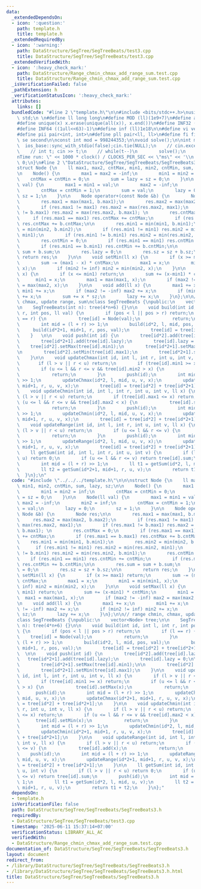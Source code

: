 ```yaml
---
data:
  _extendedDependsOn:
  - icon: ':question:'
    path: template.h
    title: template.h
  _extendedRequiredBy:
  - icon: ':warning:'
    path: DataStructure/SegTree/SegTreeBeats/test3.cpp
    title: DataStructure/SegTree/SegTreeBeats/test3.cpp
  _extendedVerifiedWith:
  - icon: ':heavy_check_mark:'
    path: DataStructure/Range_chmin_chmax_add_range_sum.test.cpp
    title: DataStructure/Range_chmin_chmax_add_range_sum.test.cpp
  _isVerificationFailed: false
  _pathExtension: h
  _verificationStatusIcon: ':heavy_check_mark:'
  attributes:
    links: []
  bundledCode: "#line 2 \"template.h\"\n\n#include <bits/stdc++.h>\nusing namespace\
    \ std;\n \n#define ll long long\n#define MOD (ll)(1e9+7)\n#define all(x) (x).begin(),(x).end()\n\
    #define unique(x) x.erase(unique(all(x)), x.end())\n#define INF32 ((1ull<<31)-1)\n\
    #define INF64 ((1ull<<63)-1)\n#define inf (ll)1e18\n\n#define vi vector<int>\n\
    #define pii pair<int, int>\n#define pll pair<ll, ll>\n#define fi first\n#define\
    \ se second\n\nconst int mod = 998244353;\n\nvoid solve();\n\nint main(){\n  \
    \  ios_base::sync_with_stdio(false);cin.tie(NULL);\n    // cin.exceptions(cin.failbit);\n\
    \    // int t; cin >> t;\n    // while(t--)\n        solve();\n    cerr << \"\\\
    nTime run: \" << 1000 * clock() / CLOCKS_PER_SEC << \"ms\" << '\\n';\n    return\
    \ 0;\n}\n#line 2 \"DataStructure/SegTree/SegTreeBeats/SegTreeBeats3.h\"\n\n\n\
    struct Node {\n    ll max1, max2, cntMax, min1, min2, cntMin, sum, lazy, sz;\n\
    \n    Node() {\n        max1 = max2 = -inf;\n        min1 = min2 = inf;\n    \
    \    cntMax = cntMin = 0;\n        sum = lazy = sz = 0;\n    }\n\n    Node(ll\
    \ val) {\n        max1 = min1 = val;\n        max2 = -inf;\n        min2 = inf;\n\
    \        cntMax = cntMin = 1;\n        sum = val;\n        lazy = 0;\n       \
    \ sz = 1;\n    }\n\n    Node operator+(const Node &b) {\n        Node res;\n\n\
    \        res.max1 = max(max1, b.max1);\n        res.max2 = max(max2, b.max2);\n\
    \        if (res.max1 != max1) res.max2 = max(res.max2, max1);\n        if (res.max1\
    \ != b.max1) res.max2 = max(res.max2, b.max1); \n        res.cntMax = 0;\n   \
    \     if (res.max1 == max1) res.cntMax += cntMax;\n        if (res.max1 == b.max1)\
    \ res.cntMax += b.cntMax;\n\n        res.min1 = min(min1, b.min1);\n        res.min2\
    \ = min(min2, b.min2);\n        if (res.min1 != min1) res.min2 = min(res.min2,\
    \ min1);\n        if (res.min1 != b.min1) res.min2 = min(res.min2, b.min1);\n\
    \        res.cntMin = 0;\n        if (res.min1 == min1) res.cntMin += cntMin;\n\
    \        if (res.min1 == b.min1) res.cntMin += b.cntMin;\n\n        res.sum =\
    \ sum + b.sum;\n        res.lazy = 0;\n        res.sz = sz + b.sz;\n\n       \
    \ return res;\n    }\n\n    void setMin(ll x) {\n        if (x >= max1) return;\n\
    \        sum -= (max1 - x) * cntMax;\n        max1 = x;\n        min1 = min(min1,\
    \ x);\n        if (min2 != inf) min2 = min(min2, x);\n    }\n\n    void setMax(ll\
    \ x) {\n        if (x <= min1) return;\n        sum += (x-min1) * cntMin;\n  \
    \      min1 = x;\n        max1 = max(max1, x);\n        if (max2 != -inf) max2\
    \ = max(max2, x);\n    }\n\n    void add(ll x) {\n        max1 += x;\n       \
    \ min1 += x;\n        if (max2 != -inf) max2 += x;\n        if (min2 != inf) min2\
    \ += x;\n        sum += x * sz;\n        lazy += x;\n    }\n};\n\n// range chmin,\
    \ chmax, update range, sum\nclass SegTreeBeats {\npublic:\n    vector<Node> tree;\n\
    \n    SegTreeBeats(int n): tree(4*n+6) {}\n\n    void build(int id, int l, int\
    \ r, int pos, ll val) {\n        if (pos < l || pos > r) return;\n        if (l\
    \ == r) {\n            tree[id] = Node(val);\n            return;\n        }\n\
    \        int mid = (l + r) >> 1;\n        build(id*2, l, mid, pos, val);\n   \
    \     build(id*2+1, mid+1, r, pos, val);\n        tree[id] = tree[id*2] + tree[id*2+1];\n\
    \    }   \n\n    void push(int id) {\n        tree[id*2].add(tree[id].lazy);\n\
    \        tree[id*2+1].add(tree[id].lazy);\n        tree[id].lazy = 0;\n\n    \
    \    tree[id*2].setMax(tree[id].min1);\n        tree[id*2+1].setMax(tree[id].min1);\n\
    \n        tree[id*2].setMin(tree[id].max1);\n        tree[id*2+1].setMin(tree[id].max1);\n\
    \    }\n\n    void updateChmax(int id, int l, int r, int u, int v, ll x) {\n \
    \       if (l > v || r < u) return;\n        if (tree[id].min1 >= x) return;\n\
    \        if (u <= l && r <= v && tree[id].min2 > x) {\n            tree[id].setMax(x);\n\
    \            return;\n        }\n        push(id);\n        int mid = (l + r)\
    \ >> 1;\n        updateChmax(id*2, l, mid, u, v, x);\n        updateChmax(id*2+1,\
    \ mid+1, r, u, v, x);\n        tree[id] = tree[id*2] + tree[id*2+1];\n    }\n\n\
    \    void updateChmin(int id, int l, int r, int u, int v, ll x) {\n        if\
    \ (l > v || r < u) return;\n        if (tree[id].max1 <= x) return;\n        if\
    \ (u <= l && r <= v && tree[id].max2 < x) {\n            tree[id].setMin(x);\n\
    \            return;\n        }\n        push(id);\n        int mid = (l + r)\
    \ >> 1;\n        updateChmin(id*2, l, mid, u, v, x);\n        updateChmin(id*2+1,\
    \ mid+1, r, u, v, x);\n        tree[id] = tree[id*2] + tree[id*2+1];\n    }\n\n\
    \    void updateRange(int id, int l, int r, int u, int v, ll x) {\n        if\
    \ (l > v || r < u) return;\n        if (u <= l && r <= v) {\n            tree[id].add(x);\n\
    \            return;\n        }\n        push(id);\n        int mid = (l + r)\
    \ >> 1;\n        updateRange(id*2, l, mid, u, v, x);\n        updateRange(id*2+1,\
    \ mid+1, r, u, v, x);\n        tree[id] = tree[id*2] + tree[id*2+1];\n    }\n\n\
    \    ll getSum(int id, int l, int r, int u, int v) {\n        if (l > v || r <\
    \ u) return 0;\n        if (u <= l && r <= v) return tree[id].sum;\n        push(id);\n\
    \        int mid = (l + r) >> 1;\n        ll t1 = getSum(id*2, l, mid, u, v);\n\
    \        ll t2 = getSum(id*2+1, mid+1, r, u, v);\n        return t1 + t2;\n  \
    \  }\n};\n"
  code: "#include \"../../../template.h\"\n\n\nstruct Node {\n    ll max1, max2, cntMax,\
    \ min1, min2, cntMin, sum, lazy, sz;\n\n    Node() {\n        max1 = max2 = -inf;\n\
    \        min1 = min2 = inf;\n        cntMax = cntMin = 0;\n        sum = lazy\
    \ = sz = 0;\n    }\n\n    Node(ll val) {\n        max1 = min1 = val;\n       \
    \ max2 = -inf;\n        min2 = inf;\n        cntMax = cntMin = 1;\n        sum\
    \ = val;\n        lazy = 0;\n        sz = 1;\n    }\n\n    Node operator+(const\
    \ Node &b) {\n        Node res;\n\n        res.max1 = max(max1, b.max1);\n   \
    \     res.max2 = max(max2, b.max2);\n        if (res.max1 != max1) res.max2 =\
    \ max(res.max2, max1);\n        if (res.max1 != b.max1) res.max2 = max(res.max2,\
    \ b.max1); \n        res.cntMax = 0;\n        if (res.max1 == max1) res.cntMax\
    \ += cntMax;\n        if (res.max1 == b.max1) res.cntMax += b.cntMax;\n\n    \
    \    res.min1 = min(min1, b.min1);\n        res.min2 = min(min2, b.min2);\n  \
    \      if (res.min1 != min1) res.min2 = min(res.min2, min1);\n        if (res.min1\
    \ != b.min1) res.min2 = min(res.min2, b.min1);\n        res.cntMin = 0;\n    \
    \    if (res.min1 == min1) res.cntMin += cntMin;\n        if (res.min1 == b.min1)\
    \ res.cntMin += b.cntMin;\n\n        res.sum = sum + b.sum;\n        res.lazy\
    \ = 0;\n        res.sz = sz + b.sz;\n\n        return res;\n    }\n\n    void\
    \ setMin(ll x) {\n        if (x >= max1) return;\n        sum -= (max1 - x) *\
    \ cntMax;\n        max1 = x;\n        min1 = min(min1, x);\n        if (min2 !=\
    \ inf) min2 = min(min2, x);\n    }\n\n    void setMax(ll x) {\n        if (x <=\
    \ min1) return;\n        sum += (x-min1) * cntMin;\n        min1 = x;\n      \
    \  max1 = max(max1, x);\n        if (max2 != -inf) max2 = max(max2, x);\n    }\n\
    \n    void add(ll x) {\n        max1 += x;\n        min1 += x;\n        if (max2\
    \ != -inf) max2 += x;\n        if (min2 != inf) min2 += x;\n        sum += x *\
    \ sz;\n        lazy += x;\n    }\n};\n\n// range chmin, chmax, update range, sum\n\
    class SegTreeBeats {\npublic:\n    vector<Node> tree;\n\n    SegTreeBeats(int\
    \ n): tree(4*n+6) {}\n\n    void build(int id, int l, int r, int pos, ll val)\
    \ {\n        if (pos < l || pos > r) return;\n        if (l == r) {\n        \
    \    tree[id] = Node(val);\n            return;\n        }\n        int mid =\
    \ (l + r) >> 1;\n        build(id*2, l, mid, pos, val);\n        build(id*2+1,\
    \ mid+1, r, pos, val);\n        tree[id] = tree[id*2] + tree[id*2+1];\n    } \
    \  \n\n    void push(int id) {\n        tree[id*2].add(tree[id].lazy);\n     \
    \   tree[id*2+1].add(tree[id].lazy);\n        tree[id].lazy = 0;\n\n        tree[id*2].setMax(tree[id].min1);\n\
    \        tree[id*2+1].setMax(tree[id].min1);\n\n        tree[id*2].setMin(tree[id].max1);\n\
    \        tree[id*2+1].setMin(tree[id].max1);\n    }\n\n    void updateChmax(int\
    \ id, int l, int r, int u, int v, ll x) {\n        if (l > v || r < u) return;\n\
    \        if (tree[id].min1 >= x) return;\n        if (u <= l && r <= v && tree[id].min2\
    \ > x) {\n            tree[id].setMax(x);\n            return;\n        }\n  \
    \      push(id);\n        int mid = (l + r) >> 1;\n        updateChmax(id*2, l,\
    \ mid, u, v, x);\n        updateChmax(id*2+1, mid+1, r, u, v, x);\n        tree[id]\
    \ = tree[id*2] + tree[id*2+1];\n    }\n\n    void updateChmin(int id, int l, int\
    \ r, int u, int v, ll x) {\n        if (l > v || r < u) return;\n        if (tree[id].max1\
    \ <= x) return;\n        if (u <= l && r <= v && tree[id].max2 < x) {\n      \
    \      tree[id].setMin(x);\n            return;\n        }\n        push(id);\n\
    \        int mid = (l + r) >> 1;\n        updateChmin(id*2, l, mid, u, v, x);\n\
    \        updateChmin(id*2+1, mid+1, r, u, v, x);\n        tree[id] = tree[id*2]\
    \ + tree[id*2+1];\n    }\n\n    void updateRange(int id, int l, int r, int u,\
    \ int v, ll x) {\n        if (l > v || r < u) return;\n        if (u <= l && r\
    \ <= v) {\n            tree[id].add(x);\n            return;\n        }\n    \
    \    push(id);\n        int mid = (l + r) >> 1;\n        updateRange(id*2, l,\
    \ mid, u, v, x);\n        updateRange(id*2+1, mid+1, r, u, v, x);\n        tree[id]\
    \ = tree[id*2] + tree[id*2+1];\n    }\n\n    ll getSum(int id, int l, int r, int\
    \ u, int v) {\n        if (l > v || r < u) return 0;\n        if (u <= l && r\
    \ <= v) return tree[id].sum;\n        push(id);\n        int mid = (l + r) >>\
    \ 1;\n        ll t1 = getSum(id*2, l, mid, u, v);\n        ll t2 = getSum(id*2+1,\
    \ mid+1, r, u, v);\n        return t1 + t2;\n    }\n};"
  dependsOn:
  - template.h
  isVerificationFile: false
  path: DataStructure/SegTree/SegTreeBeats/SegTreeBeats3.h
  requiredBy:
  - DataStructure/SegTree/SegTreeBeats/test3.cpp
  timestamp: '2025-06-11 15:37:14+07:00'
  verificationStatus: LIBRARY_ALL_AC
  verifiedWith:
  - DataStructure/Range_chmin_chmax_add_range_sum.test.cpp
documentation_of: DataStructure/SegTree/SegTreeBeats/SegTreeBeats3.h
layout: document
redirect_from:
- /library/DataStructure/SegTree/SegTreeBeats/SegTreeBeats3.h
- /library/DataStructure/SegTree/SegTreeBeats/SegTreeBeats3.h.html
title: DataStructure/SegTree/SegTreeBeats/SegTreeBeats3.h
---
```

